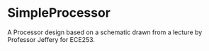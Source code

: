 # SimpleProcessor

A Processor design based on a schematic drawn from a lecture by Professor Jeffery for ECE253. 

